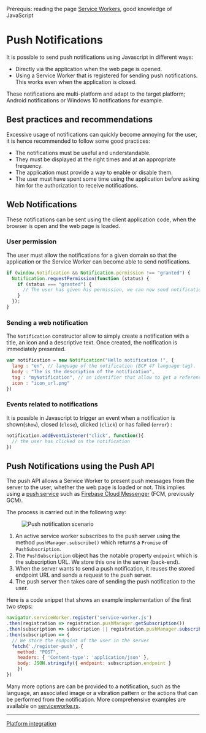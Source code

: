 <span class="requirements">Prérequis: reading the page <a href="service-workers.md">Service Workers</a>, good knowledge of JavaScript</span>

# Push Notifications

It is possible to send push notifications using Javascript in different ways:

- Directly via the application when the web page is opened.
- Using a Service Worker that is registered for sending push notifications. This works even when the application is closed.

These notifications are multi-platform and adapt to the target platform; Android notifications or Windows 10 notifications for example.

## Best practices and recommendations

Excessive usage of notifications can quickly become annoying for the user, it is hence recommended to follow some good practices:

- The notifications must be useful and understandable.
- They must be displayed at the right times and at an appropriate frequency.
- The application must provide a way to enable or disable them.
- The user must have spent some time using the application before asking him for the authorization to receive notifications.

## Web Notifications

These notifications can be sent using the client application code, when the browser is open and the web page is loaded.

### User permission

The user must allow the notifications for a given domain so that the application or the Service Worker can become able to send notifications.

```javascript
if (window.Notification && Notification.permission !== "granted") {
  Notification.requestPermission(function (status) {
    if (status === "granted") {
      // The user has given his permission, we can now send notifications
    }
  });
}
```

### Sending a web notification

The `Notification` constructor allow to simply create a notification with a title, an icon and a descriptive text. Once created, the notification is immediately presented.

```javascript
var notification = new Notification("Hello notification !", {
  lang : "en", // language of the notification (BCP 47 language tag).
  body : "The is the description of the notification",
  tag : "myNotification", // an identifier that allow to get a reference to this notification later if needed
  icon : "icon_url.png"
})
```

### Events related to notifications

It is possible in Javascript to trigger an event when a notification is shown(`show`), closed (`close`), clicked (`click`) or has failed (`error`) :

```javascript
notification.addEventListener("click", function(){
  // the user has clicked on the notification
})
```

## Push Notifications using the Push API

The push API allows a Service Worker to present push messages from the server to the user, whether the web page is loaded or not. This implies using a [push service](http://pushproviders.com/) such as [Firebase Cloud Messenger](https://firebase.google.com/docs/cloud-messaging/) (FCM, previously GCM).

The process is carried out in the following way:

<figure>
	<img src="../img/push-server.png" alt="Push notification scenario">
</figure>

1. An active service worker subscribes to the push server using the method `pushManager.subscribe()` which returns a `Promise` of `PushSubscription`.
1. The `PushSubscription` object has the notable property `endpoint` which is the subscription URL. We store this one in the server (back-end).
1. When the server wants to send a push notification, it reuses the stored endpoint URL and sends a request to the push server.
1. The push server then takes care of sending the push notification to the user.

Here is a code snippet that shows an example implementation of the first two steps:

```javascript
navigator.serviceWorker.register('service-worker.js')
.then(registration => registration.pushManager.getSubscription())
.then(subscription => subscription || registration.pushManager.subscribe())
.then(subscription => {
  // We store the endpoint of the user in the server
  fetch('./register-push', {
    method: "POST",
    headers: { 'Content-type': 'application/json' },
    body: JSON.stringify({ endpoint: subscription.endpoint }
    })
})
```

Many more options are can be provided to a notification, such as the language, an associated image or a vibration pattern or the actions that can be performed from the notification. More comprehensive examples are available on [serviceworke.rs](https://serviceworke.rs/push-rich.html).

---

[Platform integration](integration.md)
